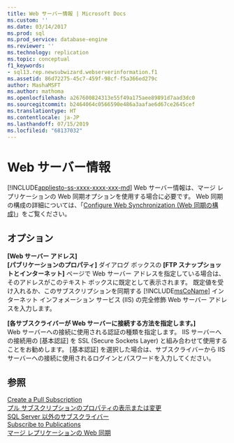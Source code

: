 ```yaml
---
title: Web サーバー情報 | Microsoft Docs
ms.custom: ''
ms.date: 03/14/2017
ms.prod: sql
ms.prod_service: database-engine
ms.reviewer: ''
ms.technology: replication
ms.topic: conceptual
f1_keywords:
- sql13.rep.newsubwizard.webserverinformation.f1
ms.assetid: 86d72275-45c7-459f-98cf-f5a366ed279c
author: MashaMSFT
ms.author: mathoma
ms.openlocfilehash: a267600824313e55f49a175aee89891d7aad3dc0
ms.sourcegitcommit: b2464064c0566590e486a3aafae6d67ce2645cef
ms.translationtype: HT
ms.contentlocale: ja-JP
ms.lasthandoff: 07/15/2019
ms.locfileid: "68137032"
---
```

# <a name="web-server-information"></a>Web サーバー情報
[!INCLUDE[appliesto-ss-xxxx-xxxx-xxx-md](../../includes/appliesto-ss-xxxx-xxxx-xxx-md.md)]
  Web サーバー情報は、マージ レプリケーションの Web 同期オプションを使用する場合に必要です。 Web 同期の構成の詳細については、「[Configure Web Synchronization (Web 同期の構成)](../../relational-databases/replication/configure-web-synchronization.md)」をご覧ください。  
  
## <a name="options"></a>オプション  
 **[Web サーバー アドレス]**  
 **[パブリケーションのプロパティ]** ダイアログ ボックスの **[FTP スナップショットとインターネット]** ページで Web サーバー アドレスを指定している場合は、そのアドレスがこのテキスト ボックスに既定として表示されます。 既定値を受け入れるか、このサブスクリプションを同期する [!INCLUDE[msCoName](../../includes/msconame-md.md)] インターネット インフォメーション サービス (IIS) の完全修飾 Web サーバー アドレスを入力します。  
  
 **[各サブスクライバーが Web サーバーに接続する方法を指定します。]**  
 Web サーバーへの接続に使用される認証の種類を指定します。 IIS サーバーへの接続用の [基本認証] を SSL (Secure Sockets Layer) と組み合わせて使用することをお勧めします。 [基本認証] を選択した場合は、サブスクライバーから IIS サーバーへの接続に使用されるログインとパスワードを入力してください。  
  
## <a name="see-also"></a>参照  
 [Create a Pull Subscription](../../relational-databases/replication/create-a-pull-subscription.md)   
 [プル サブスクリプションのプロパティの表示または変更](../../relational-databases/replication/view-and-modify-pull-subscription-properties.md)   
 [SQL Server 以外のサブスクライバー](../../relational-databases/replication/non-sql/non-sql-server-subscribers.md)   
 [Subscribe to Publications](../../relational-databases/replication/subscribe-to-publications.md)   
 [マージ レプリケーションの Web 同期](../../relational-databases/replication/web-synchronization-for-merge-replication.md)  
  
  
